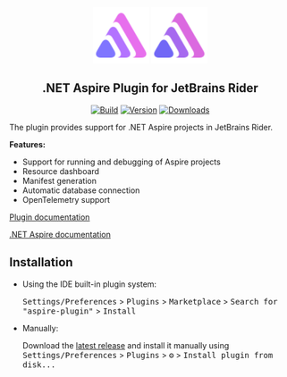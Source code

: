 <div align="center">
  <img alt="Logo" src="./src/main/resources/META-INF/pluginIcon.svg#gh-light-mode-only" width="100">
  <img alt="Logo" src="./src/main/resources/META-INF/pluginIcon_dark.svg#gh-dark-mode-only" width="100">
  <h2>.NET Aspire Plugin for JetBrains Rider</h2>

  <a href="https://github.com/rafaelldi/aspire-plugin/actions/workflows/build.yml"><img src="https://github.com/rafaelldi/aspire-plugin/workflows/Build/badge.svg" alt="Build"></a>
  <a href="https://plugins.jetbrains.com/plugin/23289-aspire"><img src="https://img.shields.io/jetbrains/plugin/v/23289-aspire.svg?label=plugin&logo=rider" alt="Version"></a>
  <a href="https://plugins.jetbrains.com/plugin/23289-aspire"><img src="https://img.shields.io/jetbrains/plugin/d/23289-aspire.svg" alt="Downloads"></a>
</div>

<!-- Plugin description -->
The plugin provides support for .NET Aspire projects in JetBrains Rider.

**Features:**
* Support for running and debugging of Aspire projects
* Resource dashboard
* Manifest generation
* Automatic database connection
* OpenTelemetry support

<!-- Plugin description end -->

[Plugin documentation](https://rafaelldi.github.io/aspire-plugin)

[.NET Aspire documentation](https://learn.microsoft.com/en-us/dotnet/aspire/)

## Installation

- Using the IDE built-in plugin system:
  
  <kbd>Settings/Preferences</kbd> > <kbd>Plugins</kbd> > <kbd>Marketplace</kbd> > <kbd>Search for "aspire-plugin"</kbd> >
  <kbd>Install</kbd>
  
- Manually:

  Download the [latest release](https://github.com/rafaelldi/aspire-plugin/releases/latest) and install it manually using
  <kbd>Settings/Preferences</kbd> > <kbd>Plugins</kbd> > <kbd>⚙️</kbd> > <kbd>Install plugin from disk...</kbd>
